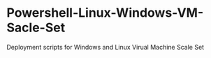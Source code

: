 # Powershell-Linux-Windows-VM-Sacle-Set
Deployment scripts for Windows and Linux Virual Machine Scale Set
